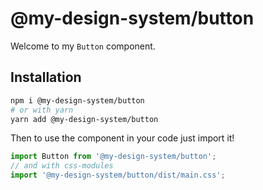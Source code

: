 # @my-design-system/button

Welcome to my `Button` component.

## Installation

```sh
npm i @my-design-system/button
# or with yarn
yarn add @my-design-system/button
```

Then to use the component in your code just import it!

```js
import Button from '@my-design-system/button';
// and with css-modules
import '@my-design-system/button/dist/main.css';
```
